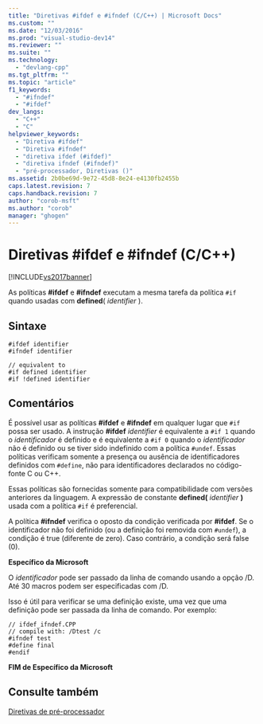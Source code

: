 ```yaml
---
title: "Diretivas #ifdef e #ifndef (C/C++) | Microsoft Docs"
ms.custom: ""
ms.date: "12/03/2016"
ms.prod: "visual-studio-dev14"
ms.reviewer: ""
ms.suite: ""
ms.technology: 
  - "devlang-cpp"
ms.tgt_pltfrm: ""
ms.topic: "article"
f1_keywords: 
  - "#ifndef"
  - "#ifdef"
dev_langs: 
  - "C++"
  - "C"
helpviewer_keywords: 
  - "Diretiva #ifdef"
  - "Diretiva #ifndef"
  - "diretiva ifdef (#ifdef)"
  - "diretiva ifndef (#ifndef)"
  - "pré-processador, Diretivas ()"
ms.assetid: 2b0be69d-9e72-45d8-8e24-e4130fb2455b
caps.latest.revision: 7
caps.handback.revision: 7
author: "corob-msft"
ms.author: "corob"
manager: "ghogen"
---
```

# Diretivas #ifdef e #ifndef (C/C++)
[!INCLUDE[vs2017banner](../assembler/inline/includes/vs2017banner.md)]

As políticas **\#ifdef** e **\#ifndef** executam a mesma tarefa da política `#if` quando usadas com **defined**\( *identifier* \).  
  
## Sintaxe  
  
```  
#ifdef identifier  
#ifndef identifier  
  
// equivalent to  
#if defined identifier  
#if !defined identifier  
```  
  
## Comentários  
 É possível usar as políticas **\#ifdef** e **\#ifndef** em qualquer lugar que `#if` possa ser usado.  A instrução **\#ifdef** *identifier* é equivalente a `#if 1` quando o *identificador* é definido e é equivalente a `#if 0` quando o *identificador* não é definido ou se tiver sido indefinido com a política `#undef`.  Essas políticas verificam somente a presença ou ausência de identificadores definidos com `#define`, não para identificadores declarados no código\-fonte C ou C\+\+.  
  
 Essas políticas são fornecidas somente para compatibilidade com versões anteriores da linguagem.  A expressão de constante **defined\(** *identifier* **\)** usada com a política `#if` é preferencial.  
  
 A política **\#ifndef** verifica o oposto da condição verificada por **\#ifdef**.  Se o identificador não foi definido \(ou a definição foi removida com `#undef`\), a condição é true \(diferente de zero\).  Caso contrário, a condição será false \(0\).  
  
 **Específico da Microsoft**  
  
 O *identificador* pode ser passado da linha de comando usando a opção \/D.  Até 30 macros podem ser especificadas com \/D.  
  
 Isso é útil para verificar se uma definição existe, uma vez que uma definição pode ser passada da linha de comando.  Por exemplo:  
  
```  
// ifdef_ifndef.CPP  
// compile with: /Dtest /c  
#ifndef test  
#define final  
#endif  
```  
  
 **FIM de Específico da Microsoft**  
  
## Consulte também  
 [Diretivas de pré\-processador](../preprocessor/preprocessor-directives.md)
